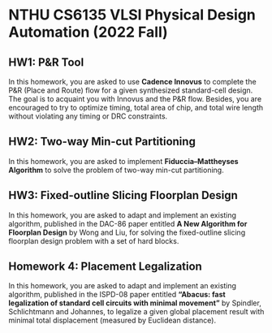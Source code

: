 # NTHU CS6135 VLSI Physical Design Automation (2022 Fall)

## HW1: P&R Tool

In this homework, you are asked to use **Cadence Innovus** to complete the P&R (Place and Route) flow for a given synthesized standard-cell design. The goal is to acquaint you with Innovus and the P&R flow. Besides, you are encouraged to try to optimize timing, total area of chip, and total wire length without violating any timing or DRC constraints.

## HW2: Two-way Min-cut Partitioning

In this homework, you are asked to implement **Fiduccia–Mattheyses Algorithm** to solve the problem of two-way min-cut partitioning.

## HW3: Fixed-outline Slicing Floorplan Design

In this homework, you are asked to adapt and implement an existing algorithm, published in the DAC-86 paper entitled **A New Algorithm for Floorplan Design** by Wong and Liu, for solving the fixed-outline slicing floorplan design problem with a set of hard blocks.

## Homework 4: Placement Legalization

In this homework, you are asked to adapt and implement an existing algorithm, published in the ISPD-08 paper entitled **“Abacus: fast legalization of standard cell circuits with minimal movement”** by Spindler, Schlichtmann and Johannes, to legalize a given global placement result with minimal total displacement (measured by Euclidean distance).
